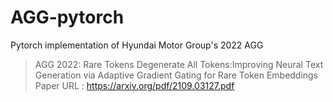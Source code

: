 # AGG-pytorch
Pytorch implementation of Hyundai Motor Group's 2022 AGG

> AGG 2022: Rare Tokens Degenerate All Tokens:Improving Neural Text Generation via Adaptive Gradient Gating for Rare Token Embeddings
> Paper URL : https://arxiv.org/pdf/2109.03127.pdf
